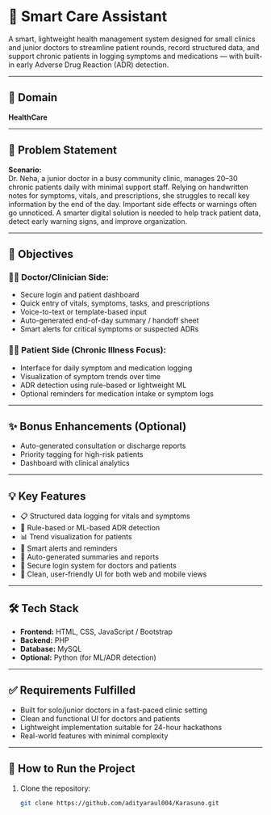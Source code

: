 # 🏥 Smart Care Assistant

A smart, lightweight health management system designed for small clinics and junior doctors to streamline patient rounds, record structured data, and support chronic patients in logging symptoms and medications — with built-in early Adverse Drug Reaction (ADR) detection.

---

## 📌 Domain

**HealthCare**

---

## 📖 Problem Statement

**Scenario:**  
Dr. Neha, a junior doctor in a busy community clinic, manages 20–30 chronic patients daily with minimal support staff. Relying on handwritten notes for symptoms, vitals, and prescriptions, she struggles to recall key information by the end of the day. Important side effects or warnings often go unnoticed. A smarter digital solution is needed to help track patient data, detect early warning signs, and improve organization.

---

## 🎯 Objectives

### 👩‍⚕️ Doctor/Clinician Side:
- Secure login and patient dashboard
- Quick entry of vitals, symptoms, tasks, and prescriptions
- Voice-to-text or template-based input
- Auto-generated end-of-day summary / handoff sheet
- Smart alerts for critical symptoms or suspected ADRs

### 👨‍⚕️ Patient Side (Chronic Illness Focus):
- Interface for daily symptom and medication logging
- Visualization of symptom trends over time
- ADR detection using rule-based or lightweight ML
- Optional reminders for medication intake or symptom logs

---

## ✨ Bonus Enhancements (Optional)
- Auto-generated consultation or discharge reports
- Priority tagging for high-risk patients
- Dashboard with clinical analytics

---

## 💡 Key Features

- 📋 Structured data logging for vitals and symptoms  
- 🧠 Rule-based or ML-based ADR detection  
- 📊 Trend visualization for patients  
- 🔔 Smart alerts and reminders  
- 📄 Auto-generated summaries and reports  
- 🔐 Secure login system for doctors and patients  
- 📱 Clean, user-friendly UI for both web and mobile views

---

## 🛠️ Tech Stack

- **Frontend:** HTML, CSS, JavaScript / Bootstrap  
- **Backend:** PHP  
- **Database:** MySQL  
- **Optional:** Python (for ML/ADR detection)

---

## ✅ Requirements Fulfilled

- Built for solo/junior doctors in a fast-paced clinic setting  
- Clean and functional UI for doctors and patients  
- Lightweight implementation suitable for 24-hour hackathons  
- Real-world features with minimal complexity

---

## 🚀 How to Run the Project

1. Clone the repository:
   ```bash
   git clone https://github.com/adityaraul004/Karasuno.git

